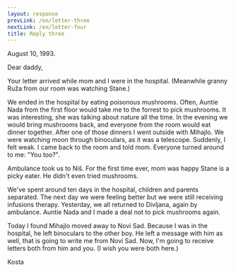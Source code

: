 ```yaml
---
layout: response
prevLink: /en/letter-three
nextLink: /en/letter-four
title: Reply three
---
```


<div class="Response-date">August 10, 1993.</div>


Dear daddy,

Your letter arrived while mom and I were in the hospital. (Meanwhile granny Ruža from our room was watching Stane.)

We ended in the hospital by eating poisonous mushrooms. Often, Auntie Nada from the first floor would take me to the forrest to pick mushrooms. It was interesting, she was talking about nature all the time. In the evening we would bring mushrooms back, and everyone from the room would eat dinner together. After one of those dinners I went outside with Mihajlo. We were watching moon through binoculars, as it was a telescope. Suddenly, I felt weak. I came back to the room and told mom. Everyone turned around to me: "You too?".

Ambulance took us to Niš. For the first time ever, mom was happy Stane is a picky eater. He didn't even tried mushrooms.

We've spent around ten days in the hospital, children and parents separated. The next day we were feeling better but we were still receiving infusions therapy. Yesterday, we all returned to Divljana, again by ambulance. Auntie Nada and I made a deal not to pick mushrooms again.

Today I found Mihajlo moved away to Novi Sad. Because I was in the hospital, he left binoculars to the other boy. He left a message with him as well, that is going to write me from Novi Sad. Now, I'm going to receive letters both from him and you. (I wish you were both here.)

<div class="Response-signature">Kosta</div>
